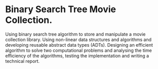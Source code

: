 # Binary Search Tree Movie Collection.
Using binary search tree algorithm to store and manipulate a movie collection library. Using non-linear data structures and algorithms and developing reusable abstract data types (ADTs). Designing an efficient algorithm to solve two computational problems and analysing the time efficiency of the algorithms, testing the implementation and writing a technical report.
